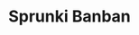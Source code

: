 ---
slug: sprunki-banban-2591
title: Sprunki Banban
description: "Sprunki Banban is an exciting online game. Play for free directly in your browser!"
icon: /images/popular_mods/Sprunki Banban.png
url: https://wowtbc.net/sprunkin/sprunki-banban/index.html
previewImage: /images/popular_mods/Sprunki Banban.png
type: popular mods

# SEO配置
seo:
  title: "Sprunki Banban - Play Free Online Game | Fun Browser Games"
  description: "Sprunki Banban - Play this fun online game for free in your browser. No download required!"
  ogImage: "/images/popular_mods/Sprunki Banban.png"
  keywords: "sprunki-banban-2591, online game, browser game, free game, popular mods game, play online"

videoUrls:
  - https://www.youtube.com/embed/example1
  - https://www.youtube.com/embed/example2

whyPlay:
  title: "Why Play Sprunki Banban?"
  items:
    - "Immersive Gameplay: Sprunki Banban offers an engaging and immersive gaming experience that will keep you entertained for hours"
    - "Challenging Levels: Test your skills with increasingly difficult challenges and obstacles"
    - "Beautiful Graphics: Enjoy stunning visuals and smooth animations that bring the game world to life"
    - "Regular Updates: New content and features are added regularly to keep the game fresh and exciting"
    - "Free to Play: Experience all the fun without spending a penny"
    - "Community Features: Connect with other players, share strategies, and compete for high scores"
    - "Cross-Platform: Play on any device with a web browser, no downloads required"

features:
  title: "Key Features of Sprunki Banban"
  image: "/images/popular_mods/Sprunki Banban.png"
  items:
    - "Intuitive Controls: Easy to learn controls make Sprunki Banban accessible for players of all skill levels"
    - "Multiple Game Modes: Enjoy various gameplay options that provide different challenges and experiences"
    - "Character Customization: Personalize your gaming experience with unique characters and items"
    - "Achievement System: Complete special tasks to earn rewards and recognition"
    - "Leaderboards: Compete with players worldwide and see who can achieve the highest scores"

characteristics:
  title: "Game Characteristics"
  image: "/images/popular_mods/Sprunki Banban.png"
  items:
    - "Genre: Popular mods game with elements of strategy and skill"
    - "Difficulty: Suitable for both casual gamers and those seeking a challenge"
    - "Play Time: Quick sessions or extended gameplay, depending on your preference"
    - "Art Style: Vibrant and engaging visuals that enhance the gaming experience"
    - "Sound Design: Immersive audio that complements the gameplay perfectly"

info: "Sprunki Banban is an exciting online game that offers players a unique and engaging gaming experience. With its intuitive controls, stunning visuals, and challenging gameplay, Sprunki Banban provides hours of entertainment for players of all ages and skill levels. Whether you're looking for a quick gaming session during a break or an extended play session, Sprunki Banban delivers an immersive experience that will keep you coming back for more. The game features multiple levels of increasing difficulty, ensuring that players are constantly challenged as they progress. With regular updates adding new content and features, Sprunki Banban remains fresh and exciting, providing endless entertainment options for its growing community of players."

howToPlayIntro: "Welcome to Sprunki Banban! This guide will walk you through the basics and help you master the game. Whether you're a beginner or looking to improve your skills, these tips and instructions will enhance your gaming experience."

howToPlaySteps:
  - title: "Getting Started"
    description: "Begin your Sprunki Banban adventure by familiarizing yourself with the controls. Use your keyboard or mouse to navigate through the game interface. The tutorial will guide you through the basic mechanics and help you understand the objectives."
  - title: "Understanding the Objectives"
    description: "In Sprunki Banban, your main goal is to progress through levels by completing specific objectives. Each level presents unique challenges that require different strategies and approaches."
  - title: "Mastering the Controls"
    description: "Practice using the controls to improve your precision and reaction time. Sprunki Banban requires quick reflexes and strategic thinking to overcome obstacles and defeat opponents."
  - title: "Utilizing Power-ups"
    description: "Collect power-ups throughout the game to enhance your abilities and overcome difficult challenges. Each power-up offers unique advantages that can be crucial for success."
  - title: "Developing Strategies"
    description: "As you progress in Sprunki Banban, develop effective strategies for different scenarios. Analyze patterns, anticipate challenges, and adapt your approach to maximize your performance."

faq:
  title: "Frequently Asked Questions about Sprunki Banban"
  items:
    - question: "Is Sprunki Banban free to play?"
      answer: "Yes, Sprunki Banban is completely free to play directly in your web browser. No downloads or purchases are required to enjoy the full game experience."
    - question: "Can I play Sprunki Banban on mobile devices?"
      answer: "Yes, Sprunki Banban is optimized for both desktop and mobile play. You can enjoy the game on any device with a web browser and internet connection."
    - question: "Are there any in-game purchases?"
      answer: "While Sprunki Banban is free to play, there may be optional in-game purchases available for cosmetic items or additional features that don't affect core gameplay."
    - question: "How often is Sprunki Banban updated?"
      answer: "The developers regularly update Sprunki Banban with new content, features, and improvements based on player feedback and game performance."
    - question: "Can I play Sprunki Banban offline?"
      answer: "Currently, Sprunki Banban requires an internet connection to play as it's a browser-based online game."
    - question: "Is Sprunki Banban suitable for children?"
      answer: "Yes, Sprunki Banban is designed to be family-friendly and suitable for players of all ages."
    - question: "How do I report bugs or issues?"
      answer: "If you encounter any problems while playing Sprunki Banban, you can report them through the game's support page or contact the developers directly through their website."
    - question: "Still Have Questions?"
      answer: "If you have additional questions about Sprunki Banban that aren't covered in this FAQ, please visit our support center or contact our customer service team for assistance."
---